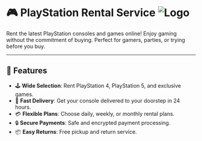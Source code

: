 # 🎮 **PlayStation Rental Service** ![Logo](logo.png)

Rent the latest PlayStation consoles and games online! Enjoy gaming without the commitment of buying. Perfect for gamers, parties, or trying before you buy.

---

## 🌟 **Features**

- 🕹️ **Wide Selection**: Rent PlayStation 4, PlayStation 5, and exclusive games.
- 🚀 **Fast Delivery**: Get your console delivered to your doorstep in 24 hours.
- 💳 **Flexible Plans**: Choose daily, weekly, or monthly rental plans.
- 🔒 **Secure Payments**: Safe and encrypted payment processing.
- 📦 **Easy Returns**: Free pickup and return service.
